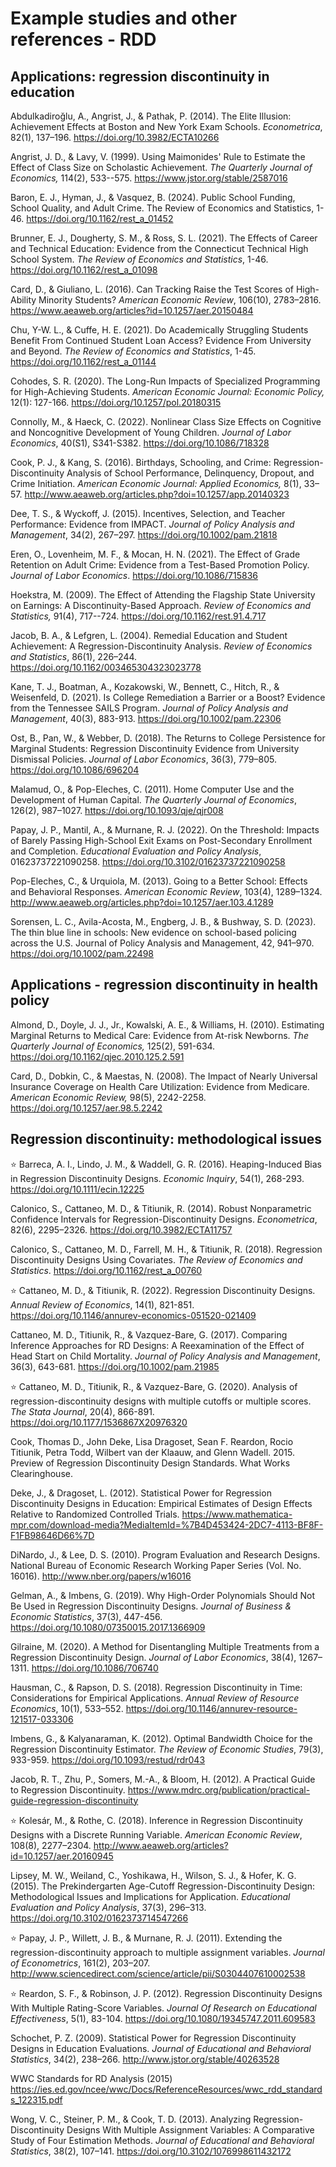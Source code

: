 # Example studies and other references - RDD

## Applications: regression discontinuity in education

Abdulkadiroğlu, A., Angrist, J., & Pathak, P. (2014). The Elite Illusion: Achievement Effects at Boston and New York Exam Schools. *Econometrica*, 82(1), 137–196. https://doi.org/10.3982/ECTA10266

Angrist, J. D., & Lavy, V. (1999). Using Maimonides' Rule to Estimate the Effect of Class Size on Scholastic Achievement. *The Quarterly Journal of Economics,* 114(2), 533--575. https://www.jstor.org/stable/2587016

Baron, E. J., Hyman, J., & Vasquez, B. (2024). Public School Funding, School Quality, and Adult Crime. The Review of Economics and Statistics, 1-46. https://doi.org/10.1162/rest_a_01452

Brunner, E. J., Dougherty, S. M., & Ross, S. L. (2021). The Effects of Career and Technical Education: Evidence from the Connecticut Technical High School System. *The Review of Economics and Statistics*, 1-46. https://doi.org/10.1162/rest_a_01098 

Card, D., & Giuliano, L. (2016). Can Tracking Raise the Test Scores of High-Ability Minority Students? *American Economic Review*, 106(10), 2783–2816. https://www.aeaweb.org/articles?id=10.1257/aer.20150484

Chu, Y-W. L., & Cuffe, H. E. (2021). Do Academically Struggling Students Benefit From Continued Student Loan Access? Evidence From University and Beyond. *The Review of Economics and Statistics*, 1-45. https://doi.org/10.1162/rest_a_01144 

Cohodes, S. R. (2020). The Long-Run Impacts of Specialized Programming for High-Achieving Students. *American Economic Journal: Economic Policy,* 12(1): 127-166. https://doi.org/10.1257/pol.20180315 

Connolly, M., & Haeck, C. (2022). Nonlinear Class Size Effects on Cognitive and Noncognitive Development of Young Children. *Journal of Labor Economics*, 40(S1), S341-S382. https://doi.org/10.1086/718328 

Cook, P. J., & Kang, S. (2016). Birthdays, Schooling, and Crime: Regression-Discontinuity Analysis of School Performance, Delinquency, Dropout, and Crime Initiation. *American Economic Journal: Applied Economics,* 8(1), 33–57. http://www.aeaweb.org/articles.php?doi=10.1257/app.20140323

Dee, T. S., & Wyckoff, J. (2015). Incentives, Selection, and Teacher Performance: Evidence from IMPACT. *Journal of Policy Analysis and Management*, 34(2), 267–297. https://doi.org/10.1002/pam.21818

Eren, O., Lovenheim, M. F., & Mocan, H. N. (2021). The Effect of Grade Retention on Adult Crime: Evidence from a Test-Based Promotion Policy. *Journal of Labor Economics*. https://doi.org/10.1086/715836

Hoekstra, M. (2009). The Effect of Attending the Flagship State University on Earnings: A Discontinuity-Based Approach. *Review of Economics and Statistics,* 91(4), 717--724. https://doi.org/10.1162/rest.91.4.717 

Jacob, B. A., & Lefgren, L. (2004). Remedial Education and Student Achievement: A Regression-Discontinuity Analysis. *Review of Economics and Statistics*, 86(1), 226–244. https://doi.org/10.1162/003465304323023778

Kane, T. J., Boatman, A., Kozakowski, W., Bennett, C., Hitch, R., & Weisenfeld, D. (2021). Is College Remediation a Barrier or a Boost? Evidence from the Tennessee SAILS Program. *Journal of Policy Analysis and Management*, 40(3), 883-913. https://doi.org/10.1002/pam.22306

Ost, B., Pan, W., & Webber, D. (2018). The Returns to College Persistence for Marginal Students: Regression Discontinuity Evidence from University Dismissal Policies. *Journal of Labor Economics*, 36(3), 779–805. https://doi.org/10.1086/696204

Malamud, O., & Pop-Eleches, C. (2011). Home Computer Use and the Development of Human Capital. *The Quarterly Journal of Economics*, 126(2), 987–1027. https://doi.org/10.1093/qje/qjr008

Papay, J. P., Mantil, A., & Murnane, R. J. (2022). On the Threshold: Impacts of Barely Passing High-School Exit Exams on Post-Secondary Enrollment and Completion. *Educational Evaluation and Policy Analysis*, 01623737221090258. https://doi.org/10.3102/01623737221090258 

Pop-Eleches, C., & Urquiola, M. (2013). Going to a Better School: Effects and Behavioral Responses. *American Economic Review*, 103(4), 1289–1324. http://www.aeaweb.org/articles.php?doi=10.1257/aer.103.4.1289

Sorensen, L. C., Avila-Acosta, M., Engberg, J. B., & Bushway, S. D. (2023). The thin blue line in schools: New evidence on school-based policing across the U.S. Journal of Policy Analysis and Management, 42, 941–970. https://doi.org/10.1002/pam.22498

## Applications - regression discontinuity in health policy

Almond, D., Doyle, J. J., Jr., Kowalski, A. E., & Williams, H. (2010). Estimating Marginal Returns to Medical Care: Evidence from At-risk Newborns. *The Quarterly Journal of Economics,* 125(2), 591-634. https://doi.org/10.1162/qjec.2010.125.2.591 

Card, D., Dobkin, C., & Maestas, N. (2008). The Impact of Nearly Universal Insurance Coverage on Health Care Utilization: Evidence from Medicare. *American Economic Review,* 98(5), 2242-2258. https://doi.org/10.1257/aer.98.5.2242 

## Regression discontinuity: methodological issues

⭐ Barreca, A. I., Lindo, J. M., & Waddell, G. R. (2016). Heaping-Induced Bias in Regression Discontinuity Designs. *Economic Inquiry*, 54(1), 268-293. https://doi.org/10.1111/ecin.12225

Calonico, S., Cattaneo, M. D., & Titiunik, R. (2014). Robust Nonparametric Confidence Intervals for Regression-Discontinuity Designs. *Econometrica*, 82(6), 2295–2326. https://doi.org/10.3982/ECTA11757

Calonico, S., Cattaneo, M. D., Farrell, M. H., & Titiunik, R. (2018). Regression Discontinuity Designs Using Covariates. *The Review of Economics and Statistics*. https://doi.org/10.1162/rest_a_00760

⭐ Cattaneo, M. D., & Titiunik, R. (2022). Regression Discontinuity Designs. *Annual Review of Economics*, 14(1), 821-851. https://doi.org/10.1146/annurev-economics-051520-021409 

Cattaneo, M. D., Titiunik, R., & Vazquez-Bare, G. (2017). Comparing Inference Approaches for RD Designs: A Reexamination of the Effect of Head Start on Child Mortality. *Journal of Policy Analysis and Management*, 36(3), 643-681. https://doi.org/10.1002/pam.21985

⭐ Cattaneo, M. D., Titiunik, R., & Vazquez-Bare, G. (2020). Analysis of regression-discontinuity designs with multiple cutoffs or multiple scores. *The Stata Journal*, 20(4), 866-891. https://doi.org/10.1177/1536867X20976320 

Cook, Thomas D., John Deke, Lisa Dragoset, Sean F. Reardon, Rocio Titiunik, Petra Todd, Wilbert van der Klaauw, and Glenn Wadell. 2015. Preview of Regression Discontinuity Design Standards. What Works Clearinghouse.

Deke, J., & Dragoset, L. (2012). Statistical Power for Regression Discontinuity Designs in Education: Empirical Estimates of Design Effects Relative to Randomized Controlled Trials. https://www.mathematica-mpr.com/download-media?MediaItemId=%7B4D453424-2DC7-4113-BF8F-F1FB98646D66%7D 

DiNardo, J., & Lee, D. S. (2010). Program Evaluation and Research Designs. National Bureau of Economic Research Working Paper Series (Vol. No. 16016). http://www.nber.org/papers/w16016

Gelman, A., & Imbens, G. (2019). Why High-Order Polynomials Should Not Be Used in Regression Discontinuity Designs. *Journal of Business & Economic Statistics*, 37(3), 447-456. https://doi.org/10.1080/07350015.2017.1366909 

Gilraine, M. (2020). A Method for Disentangling Multiple Treatments from a Regression Discontinuity Design. *Journal of Labor Economics*, 38(4), 1267–1311. https://doi.org/10.1086/706740 

Hausman, C., & Rapson, D. S. (2018). Regression Discontinuity in Time: Considerations for Empirical Applications. *Annual Review of Resource Economics*, 10(1), 533–552. https://doi.org/10.1146/annurev-resource-121517-033306

Imbens, G., & Kalyanaraman, K. (2012). Optimal Bandwidth Choice for the Regression Discontinuity Estimator. *The Review of Economic Studies*, 79(3), 933-959. https://doi.org/10.1093/restud/rdr043

Jacob, R. T., Zhu, P., Somers, M.-A., & Bloom, H. (2012). A Practical Guide to Regression Discontinuity. https://www.mdrc.org/publication/practical-guide-regression-discontinuity

⭐ Kolesár, M., & Rothe, C. (2018). Inference in Regression Discontinuity Designs with a Discrete Running Variable. *American Economic Review*, 108(8), 2277–2304. http://www.aeaweb.org/articles?id=10.1257/aer.20160945

Lipsey, M. W., Weiland, C., Yoshikawa, H., Wilson, S. J., & Hofer, K. G. (2015). The Prekindergarten Age-Cutoff Regression-Discontinuity Design: Methodological Issues and Implications for Application. *Educational Evaluation and Policy Analysis*, 37(3), 296–313. https://doi.org/10.3102/0162373714547266

⭐ Papay, J. P., Willett, J. B., & Murnane, R. J. (2011). Extending the regression-discontinuity approach to multiple assignment variables. *Journal of Econometrics*, 161(2), 203–207. http://www.sciencedirect.com/science/article/pii/S0304407610002538

⭐ Reardon, S. F., & Robinson, J. P. (2012). Regression Discontinuity Designs With Multiple Rating-Score Variables. *Journal Of Research on Educational Effectiveness*, 5(1), 83-104. https://doi.org/10.1080/19345747.2011.609583

Schochet, P. Z. (2009). Statistical Power for Regression Discontinuity Designs in Education Evaluations. *Journal of Educational and Behavioral Statistics*, 34(2), 238–266. http://www.jstor.org/stable/40263528

WWC Standards for RD Analysis (2015) https://ies.ed.gov/ncee/wwc/Docs/ReferenceResources/wwc_rdd_standards_122315.pdf

Wong, V. C., Steiner, P. M., & Cook, T. D. (2013). Analyzing Regression-Discontinuity Designs With Multiple Assignment Variables: A Comparative Study of Four Estimation Methods. *Journal of Educational and Behavioral Statistics*, 38(2), 107–141. https://doi.org/10.3102/1076998611432172
